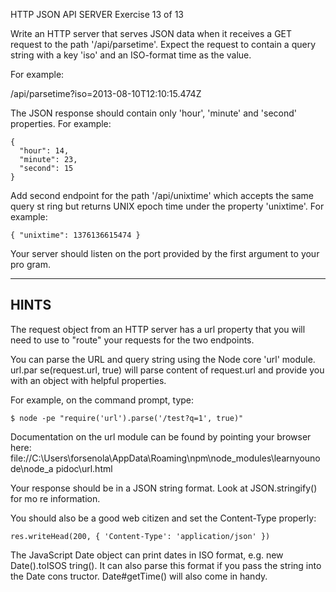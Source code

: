  HTTP JSON API SERVER
 Exercise 13 of 13

Write an HTTP server that serves JSON data when it receives a GET request to the
 path '/api/parsetime'. Expect the request to contain a query string with a key
'iso' and an ISO-format time as the value.

For example:

  /api/parsetime?iso=2013-08-10T12:10:15.474Z

The JSON response should contain only 'hour', 'minute' and 'second' properties.
For example:

    {
      "hour": 14,
      "minute": 23,
      "second": 15
    }

Add second endpoint for the path '/api/unixtime' which accepts the same query st
ring but returns UNIX epoch time under the property 'unixtime'. For example:

    { "unixtime": 1376136615474 }

Your server should listen on the port provided by the first argument to your pro
gram.

-------------------------------------------------------------------------------

## HINTS

The request object from an HTTP server has a url property that you will need to
use to "route" your requests for the two endpoints.

You can parse the URL and query string using the Node core 'url' module. url.par
se(request.url, true) will parse content of request.url and provide you with an
object with helpful properties.

For example, on the command prompt, type:

    $ node -pe "require('url').parse('/test?q=1', true)"

Documentation on the url module can be found by pointing your browser here:
  file://C:\Users\forsenola\AppData\Roaming\npm\node_modules\learnyounode\node_a
pidoc\url.html

Your response should be in a JSON string format. Look at JSON.stringify() for mo
re information.

You should also be a good web citizen and set the Content-Type properly:

    res.writeHead(200, { 'Content-Type': 'application/json' })

The JavaScript Date object can print dates in ISO format, e.g. new Date().toISOS
tring(). It can also parse this format if you pass the string into the Date cons
tructor. Date#getTime() will also
come in handy.
